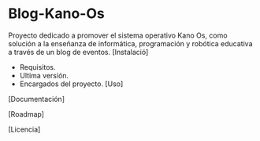 # Blog-Kano-Os
Proyecto dedicado a promover el sistema operativo Kano Os, como solución a la enseñanza de informática, programación y robótica educativa a través de un blog de eventos.
[Instalació]
- Requisitos.
- Ultima versión.
- Encargados del proyecto.
[Uso]

[Documentación]

[Roadmap]

[Licencia]


